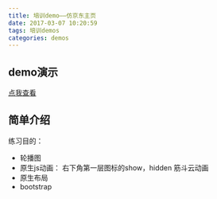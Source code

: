 ```yaml
---
title: 培训demo——仿京东主页
date: 2017-03-07 10:20:59
tags: 培训demos
categories: demos
---
```


## demo演示

[点我查看](/demos/培训demos/jd/Index.html)

## 简单介绍

练习目的：
- 轮播图
- 原生js动画：
右下角第一层图标的show，hidden
筋斗云动画
- 原生布局
- bootstrap
